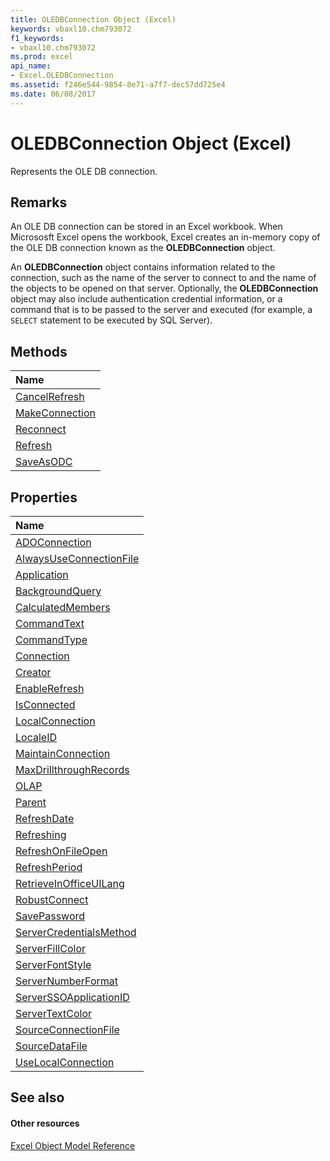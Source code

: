 ```yaml
---
title: OLEDBConnection Object (Excel)
keywords: vbaxl10.chm793072
f1_keywords:
- vbaxl10.chm793072
ms.prod: excel
api_name:
- Excel.OLEDBConnection
ms.assetid: f246e544-9854-8e71-a7f7-dec57dd725e4
ms.date: 06/08/2017
---
```



# OLEDBConnection Object (Excel)

Represents the OLE DB connection.


## Remarks

An OLE DB connection can be stored in an Excel workbook. When Micrososft Excel opens the workbook, Excel creates an in-memory copy of the OLE DB connection known as the  **OLEDBConnection** object.

An  **OLEDBConnection** object contains information related to the connection, such as the name of the server to connect to and the name of the objects to be opened on that server. Optionally, the **OLEDBConnection** object may also include authentication credential information, or a command that is to be passed to the server and executed (for example, a `SELECT` statement to be executed by SQL Server).


## Methods



|**Name**|
|:-----|
|[CancelRefresh](oledbconnection-cancelrefresh-method-excel.md)|
|[MakeConnection](oledbconnection-makeconnection-method-excel.md)|
|[Reconnect](oledbconnection-reconnect-method-excel.md)|
|[Refresh](oledbconnection-refresh-method-excel.md)|
|[SaveAsODC](oledbconnection-saveasodc-method-excel.md)|

## Properties



|**Name**|
|:-----|
|[ADOConnection](oledbconnection-adoconnection-property-excel.md)|
|[AlwaysUseConnectionFile](oledbconnection-alwaysuseconnectionfile-property-excel.md)|
|[Application](oledbconnection-application-property-excel.md)|
|[BackgroundQuery](oledbconnection-backgroundquery-property-excel.md)|
|[CalculatedMembers](oledbconnection-calculatedmembers-property-excel.md)|
|[CommandText](oledbconnection-commandtext-property-excel.md)|
|[CommandType](oledbconnection-commandtype-property-excel.md)|
|[Connection](oledbconnection-connection-property-excel.md)|
|[Creator](oledbconnection-creator-property-excel.md)|
|[EnableRefresh](oledbconnection-enablerefresh-property-excel.md)|
|[IsConnected](oledbconnection-isconnected-property-excel.md)|
|[LocalConnection](oledbconnection-localconnection-property-excel.md)|
|[LocaleID](oledbconnection-localeid-property-excel.md)|
|[MaintainConnection](oledbconnection-maintainconnection-property-excel.md)|
|[MaxDrillthroughRecords](oledbconnection-maxdrillthroughrecords-property-excel.md)|
|[OLAP](oledbconnection-olap-property-excel.md)|
|[Parent](oledbconnection-parent-property-excel.md)|
|[RefreshDate](oledbconnection-refreshdate-property-excel.md)|
|[Refreshing](oledbconnection-refreshing-property-excel.md)|
|[RefreshOnFileOpen](oledbconnection-refreshonfileopen-property-excel.md)|
|[RefreshPeriod](oledbconnection-refreshperiod-property-excel.md)|
|[RetrieveInOfficeUILang](oledbconnection-retrieveinofficeuilang-property-excel.md)|
|[RobustConnect](oledbconnection-robustconnect-property-excel.md)|
|[SavePassword](oledbconnection-savepassword-property-excel.md)|
|[ServerCredentialsMethod](oledbconnection-servercredentialsmethod-property-excel.md)|
|[ServerFillColor](oledbconnection-serverfillcolor-property-excel.md)|
|[ServerFontStyle](oledbconnection-serverfontstyle-property-excel.md)|
|[ServerNumberFormat](oledbconnection-servernumberformat-property-excel.md)|
|[ServerSSOApplicationID](oledbconnection-serverssoapplicationid-property-excel.md)|
|[ServerTextColor](oledbconnection-servertextcolor-property-excel.md)|
|[SourceConnectionFile](oledbconnection-sourceconnectionfile-property-excel.md)|
|[SourceDataFile](oledbconnection-sourcedatafile-property-excel.md)|
|[UseLocalConnection](oledbconnection-uselocalconnection-property-excel.md)|

## See also


#### Other resources


[Excel Object Model Reference](http://msdn.microsoft.com/library/11ea8598-8a20-92d5-f98b-0da04263bf2c%28Office.15%29.aspx)
